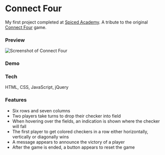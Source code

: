 # Connect Four

My first project completed at [Spiced Academy](https://spiced.academy). A tribute to the original [Connect Four](https://en.wikipedia.org/wiki/Connect_Four) game. 

### Preview

![Screenshot of Connect Four]()

### Demo 



### Tech

HTML, CSS, JavaScript, jQuery

### Features

- Six rows and seven columns
- Two players take turns to drop their checker into field
- When hovering over the fields, an indication is shown where the checker will fall
- The first player to get colored checkers in a row either horizontally, vertically or diagonally wins
- A message appears to announce the victory of a player 
- After the game is ended, a button appears to reset the game

